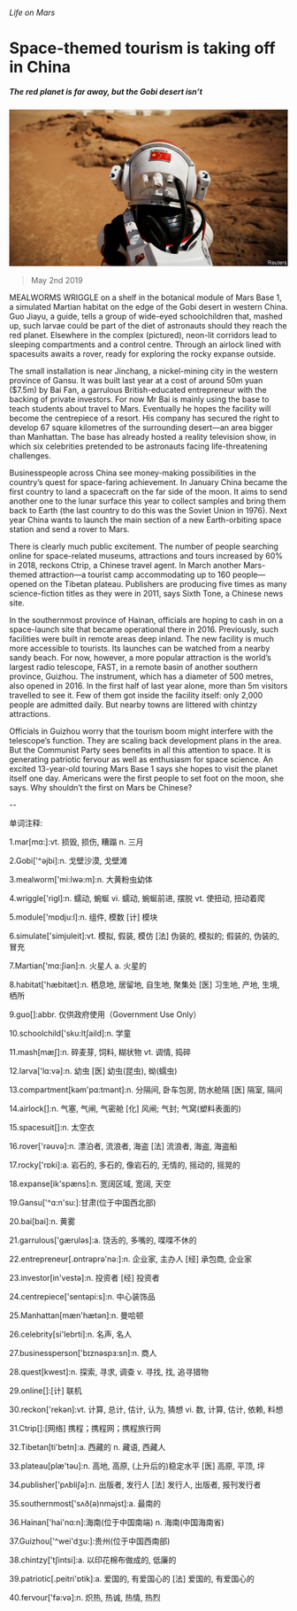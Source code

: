 ###### Life on Mars

# Space-themed tourism is taking off in China 

##### The red planet is far away, but the Gobi desert isn’t 

![image](images/20190504_CNP002_0.jpg) 

> May 2nd 2019 

MEALWORMS WRIGGLE on a shelf in the botanical module of Mars Base 1, a simulated Martian habitat on the edge of the Gobi desert in western China. Guo Jiayu, a guide, tells a group of wide-eyed schoolchildren that, mashed up, such larvae could be part of the diet of astronauts should they reach the red planet. Elsewhere in the complex (pictured), neon-lit corridors lead to sleeping compartments and a control centre. Through an airlock lined with spacesuits awaits a rover, ready for exploring the rocky expanse outside. 

The small installation is near Jinchang, a nickel-mining city in the western province of Gansu. It was built last year at a cost of around 50m yuan ($7.5m) by Bai Fan, a garrulous British-educated entrepreneur with the backing of private investors. For now Mr Bai is mainly using the base to teach students about travel to Mars. Eventually he hopes the facility will become the centrepiece of a resort. His company has secured the right to develop 67 square kilometres of the surrounding desert—an area bigger than Manhattan. The base has already hosted a reality television show, in which six celebrities pretended to be astronauts facing life-threatening challenges. 

Businesspeople across China see money-making possibilities in the country’s quest for space-faring achievement. In January China became the first country to land a spacecraft on the far side of the moon. It aims to send another one to the lunar surface this year to collect samples and bring them back to Earth (the last country to do this was the Soviet Union in 1976). Next year China wants to launch the main section of a new Earth-orbiting space station and send a rover to Mars. 

There is clearly much public excitement. The number of people searching online for space-related museums, attractions and tours increased by 60% in 2018, reckons Ctrip, a Chinese travel agent. In March another Mars-themed attraction—a tourist camp accommodating up to 160 people—opened on the Tibetan plateau. Publishers are producing five times as many science-fiction titles as they were in 2011, says Sixth Tone, a Chinese news site. 

In the southernmost province of Hainan, officials are hoping to cash in on a space-launch site that became operational there in 2016. Previously, such facilities were built in remote areas deep inland. The new facility is much more accessible to tourists. Its launches can be watched from a nearby sandy beach. For now, however, a more popular attraction is the world’s largest radio telescope, FAST, in a remote basin of another southern province, Guizhou. The instrument, which has a diameter of 500 metres, also opened in 2016. In the first half of last year alone, more than 5m visitors travelled to see it. Few of them got inside the facility itself: only 2,000 people are admitted daily. But nearby towns are littered with chintzy attractions. 

Officials in Guizhou worry that the tourism boom might interfere with the telescope’s function. They are scaling back development plans in the area. But the Communist Party sees benefits in all this attention to space. It is generating patriotic fervour as well as enthusiasm for space science. An excited 13-year-old touring Mars Base 1 says she hopes to visit the planet itself one day. Americans were the first people to set foot on the moon, she says. Why shouldn’t the first on Mars be Chinese? 

-- 

 单词注释:

1.mar[mɑ:]:vt. 损毁, 损伤, 糟蹋 n. 三月 

2.Gobi['^әjbi]:n. 戈壁沙漠, 戈壁滩 

3.mealworm['mi:lwә:m]:n. 大黄粉虫幼体 

4.wriggle['rigl]:n. 蠕动, 蜿蜒 vi. 蠕动, 蜿蜒前进, 摆脱 vt. 使扭动, 扭动着爬 

5.module['mɒdju:l]:n. 组件, 模数 [计] 模块 

6.simulate['simjuleit]:vt. 模拟, 假装, 模仿 [法] 伪装的, 模拟的; 假装的, 伪装的, 冒充 

7.Martian['mɑ:ʃiәn]:n. 火星人 a. 火星的 

8.habitat['hæbitæt]:n. 栖息地, 居留地, 自生地, 聚集处 [医] 习生地, 产地, 生境, 栖所 

9.guo[]:abbr. 仅供政府使用（Government Use Only） 

10.schoolchild['sku:ltʃaild]:n. 学童 

11.mash[mæʃ]:n. 碎麦芽, 饲料, 糊状物 vt. 调情, 捣碎 

12.larva['lɑ:vә]:n. 幼虫 [医] 幼虫(昆虫), 蚴(蠕虫) 

13.compartment[kәm'pɑ:tmәnt]:n. 分隔间, 卧车包房, 防水舱隔 [医] 隔室, 隔间 

14.airlock[]:n. 气塞, 气闸, 气密舱 [化] 风闸; 气封; 气窝(塑料表面的) 

15.spacesuit[]:n. 太空衣 

16.rover['rәuvә]:n. 漂泊者, 流浪者, 海盗 [法] 流浪者, 海盗, 海盗船 

17.rocky['rɒki]:a. 岩石的, 多石的, 像岩石的, 无情的, 摇动的, 摇晃的 

18.expanse[ik'spæns]:n. 宽阔区域, 宽阔, 天空 

19.Gansu['^ɑ:n'su:]:甘肃(位于中国西北部) 

20.bai[bai]:n. 黄雾 

21.garrulous['gærulәs]:a. 饶舌的, 多嘴的, 喋喋不休的 

22.entrepreneur[.ɒntrәprә'nә:]:n. 企业家, 主办人 [经] 承包商, 企业家 

23.investor[in'vestә]:n. 投资者 [经] 投资者 

24.centrepiece['sentәpi:s]:n. 中心装饰品 

25.Manhattan[mæn'hætәn]:n. 曼哈顿 

26.celebrity[si'lebrti]:n. 名声, 名人 

27.businessperson['bɪznəspɜ:sn]:n. 商人 

28.quest[kwest]:n. 探索, 寻求, 调查 v. 寻找, 找, 追寻猎物 

29.online[]:[计] 联机 

30.reckon['rekәn]:vt. 计算, 总计, 估计, 认为, 猜想 vi. 数, 计算, 估计, 依赖, 料想 

31.Ctrip[]:[网络] 携程；携程网；携程旅行网 

32.Tibetan[ti'betn]:a. 西藏的 n. 藏语, 西藏人 

33.plateau[plæ'tәu]:n. 高地, 高原, (上升后的)稳定水平 [医] 高原, 平顶, 坪 

34.publisher['pʌbliʃә]:n. 出版者, 发行人 [法] 发行人, 出版者, 报刊发行者 

35.southernmost['sʌð(ә)nmәjst]:a. 最南的 

36.Hainan['hai'nɑ:n]:海南(位于中国南端) n. 海南(中国海南省) 

37.Guizhou['^wei'dʒu:]:贵州(位于中国西南部) 

38.chintzy['tʃintsi]:a. 以印花棉布做成的, 低廉的 

39.patriotic[.peitri'ɒtik]:a. 爱国的, 有爱国心的 [法] 爱国的, 有爱国心的 

40.fervour['fә:vә]:n. 炽热, 热诚, 热情, 热烈 

